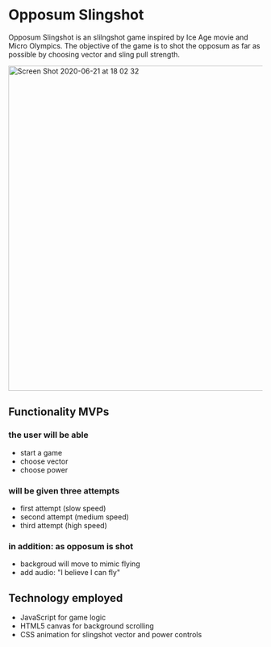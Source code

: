 # Opposum Slingshot

Opposum Slingshot is an slilngshot game inspired by Ice Age movie and Micro Olympics. The objective of the game is to shot the opposum as far as possible by choosing vector and sling pull strength.

<img width="644" alt="Screen Shot 2020-06-21 at 18 02 32" src="https://user-images.githubusercontent.com/59717705/85236192-9c583600-b3e9-11ea-8a98-94e1f393e351.png">

## Functionality MVPs

  ### the user will be able 
  - start a game 
  - choose vector
  - choose power
  
  ### will be given three attempts 
  - first attempt (slow speed)
  - second attempt (medium speed)
  - third attempt (high speed)
  
  ### in addition: as opposum is shot
  - backgroud will move to mimic flying 
  - add audio: "I believe I can fly"


## Technology employed 
  - JavaScript for game logic
  - HTML5 canvas for background scrolling
  - CSS animation for slingshot vector and power controls
  
  
 
